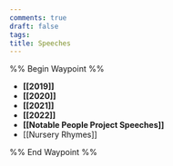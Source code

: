```yaml
---
comments: true
draft: false
tags:
title: Speeches
---
```

%% Begin Waypoint %%
- **[[2019]]**
- **[[2020]]**
- **[[2021]]**
- **[[2022]]**
- **[[Notable People Project Speeches]]**
- [[Nursery Rhymes]]

%% End Waypoint %%
